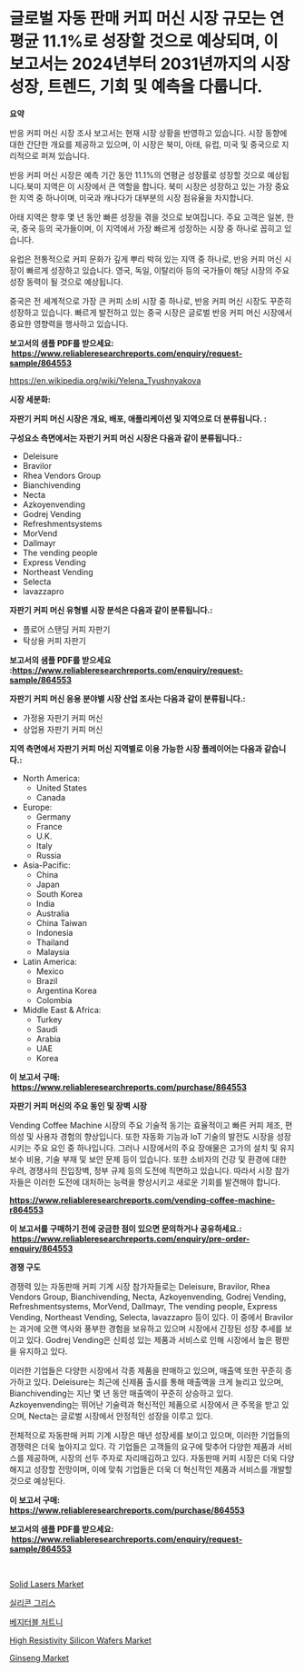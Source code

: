 <p><h1>글로벌 자동 판매 커피 머신 시장 규모는 연평균 11.1%로 성장할 것으로 예상되며, 이 보고서는 2024년부터 2031년까지의 시장 성장, 트렌드, 기회 및 예측을 다룹니다.</h1></p><p><strong>요약</strong></p>
<p><p>반응 커피 머신 시장 조사 보고서는 현재 시장 상황을 반영하고 있습니다. 시장 동향에 대한 간단한 개요를 제공하고 있으며, 이 시장은 북미, 아태, 유럽, 미국 및 중국으로 지리적으로 퍼져 있습니다.</p><p>반응 커피 머신 시장은 예측 기간 동안 11.1%의 연평균 성장률로 성장할 것으로 예상됩니다.북미 지역은 이 시장에서 큰 역할을 합니다. 북미 시장은 성장하고 있는 가장 중요한 지역 중 하나이며, 미국과 캐나다가 대부분의 시장 점유율을 차지합니다.</p><p>아태 지역은 향후 몇 년 동안 빠른 성장을 겪을 것으로 보여집니다. 주요 고객은 일본, 한국, 중국 등의 국가들이며, 이 지역에서 가장 빠르게 성장하는 시장 중 하나로 꼽히고 있습니다.</p><p>유럽은 전통적으로 커피 문화가 깊게 뿌리 박혀 있는 지역 중 하나로, 반응 커피 머신 시장이 빠르게 성장하고 있습니다. 영국, 독일, 이탈리아 등의 국가들이 해당 시장의 주요 성장 동력이 될 것으로 예상됩니다.</p><p>중국은 전 세계적으로 가장 큰 커피 소비 시장 중 하나로, 반응 커피 머신 시장도 꾸준히 성장하고 있습니다. 빠르게 발전하고 있는 중국 시장은 글로벌 반응 커피 머신 시장에서 중요한 영향력을 행사하고 있습니다.</p></p>
<p><strong>보고서의 샘플 PDF를 받으세요: &nbsp;<a href="https://www.reliableresearchreports.com/enquiry/request-sample/864553">https://www.reliableresearchreports.com/enquiry/request-sample/864553</a></strong></p>
<p><a href="https://en.wikipedia.org/wiki/Yelena_Tyushnyakova">https://en.wikipedia.org/wiki/Yelena_Tyushnyakova</a></p>
<p><strong>시장 세분화:</strong></p>
<p><strong> 자판기 커피 머신 시장은 개요, 배포, 애플리케이션 및 지역으로 더 분류됩니다. :</strong></p>
<p><strong>구성요소 측면에서는 자판기 커피 머신 시장은 다음과 같이 분류됩니다.:</strong></p>
<p><ul><li>Deleisure</li><li>Bravilor</li><li>Rhea Vendors Group</li><li>Bianchivending</li><li>Necta</li><li>Azkoyenvending</li><li>Godrej Vending</li><li>Refreshmentsystems</li><li>MorVend</li><li>Dallmayr</li><li>The vending people</li><li>Express Vending</li><li>Northeast Vending</li><li>Selecta</li><li>lavazzapro</li></ul></p>
<p><strong> 자판기 커피 머신 유형별 시장 분석은 다음과 같이 분류됩니다.:</strong></p>
<p><ul><li>플로어 스탠딩 커피 자판기</li><li>탁상용 커피 자판기</li></ul></p>
<p><strong>보고서의 샘플 PDF를 받으세요 :<a href="https://www.reliableresearchreports.com/enquiry/request-sample/864553">https://www.reliableresearchreports.com/enquiry/request-sample/864553</a></strong></p>
<p><strong> 자판기 커피 머신 응용 분야별 시장 산업 조사는 다음과 같이 분류됩니다.:</strong></p>
<p><ul><li>가정용 자판기 커피 머신</li><li>상업용 자판기 커피 머신</li></ul></p>
<p><strong>지역 측면에서 자판기 커피 머신 지역별로 이용 가능한 시장 플레이어는 다음과 같습니다.:</strong></p>
<p><ul>
    <li>
        North America:
        <ul>
            <li>United States</li>
            <li>Canada</li>
        </ul>
    </li>
    <li>
        Europe:
        <ul>
            <li>Germany</li>
            <li>France</li>
            <li>U.K.</li>
            <li>Italy</li>
            <li>Russia</li>
        </ul>
    </li>
    <li>
        Asia-Pacific:
        <ul>
            <li>China</li>
            <li>Japan</li>
            <li>South Korea</li>
            <li>India</li>
            <li>Australia</li>
            <li>China Taiwan</li>
            <li>Indonesia</li>
            <li>Thailand</li>
            <li>Malaysia</li>
        </ul>
    </li>
    <li>
        Latin America:
        <ul>
            <li>Mexico</li>
            <li>Brazil</li>
            <li>Argentina Korea</li>
            <li>Colombia</li>
        </ul>
    </li>
    <li>
        Middle East & Africa:
        <ul>
            <li>Turkey</li>
            <li>Saudi</li>
            <li>Arabia</li>
            <li>UAE</li>
            <li>Korea</li>
        </ul>
    </li>
    </ul></p>
<p><strong>이 보고서 구매: &nbsp;<a href="https://www.reliableresearchreports.com/purchase/864553">https://www.reliableresearchreports.com/purchase/864553</a></strong></p>
<p><strong>자판기 커피 머신의 주요 동인 및 장벽 시장</strong></p>
<p><p>Vending Coffee Machine 시장의 주요 기술적 동기는 효율적이고 빠른 커피 제조, 편의성 및 사용자 경험의 향상입니다. 또한 자동화 기능과 IoT 기술의 발전도 시장을 성장시키는 주요 요인 중 하나입니다. 그러나 시장에서의 주요 장애물은 고가의 설치 및 유지 보수 비용, 기술 부재 및 보안 문제 등이 있습니다. 또한 소비자의 건강 및 환경에 대한 우려, 경쟁사의 진입장벽, 정부 규제 등의 도전에 직면하고 있습니다. 따라서 시장 참가자들은 이러한 도전에 대처하는 능력을 향상시키고 새로운 기회를 발견해야 합니다.</p></p>
<p><strong><a href="https://www.reliableresearchreports.com/vending-coffee-machine-r864553">https://www.reliableresearchreports.com/vending-coffee-machine-r864553</a></strong></p>
<p><strong>이 보고서를 구매하기 전에 궁금한 점이 있으면 문의하거나 공유하세요.: &nbsp;<a href="https://www.reliableresearchreports.com/enquiry/pre-order-enquiry/864553">https://www.reliableresearchreports.com/enquiry/pre-order-enquiry/864553</a></strong></p>
<p><strong>경쟁 구도</strong></p>
<p><p>경쟁력 있는 자동판매 커피 기계 시장 참가자들로는 Deleisure, Bravilor, Rhea Vendors Group, Bianchivending, Necta, Azkoyenvending, Godrej Vending, Refreshmentsystems, MorVend, Dallmayr, The vending people, Express Vending, Northeast Vending, Selecta, lavazzapro 등이 있다. 이 중에서 Bravilor는 과거에 오랜 역사와 풍부한 경험을 보유하고 있으며 시장에서 긴장된 성장 추세를 보이고 있다. Godrej Vending은 신뢰성 있는 제품과 서비스로 인해 시장에서 높은 평판을 유지하고 있다.</p><p>이러한 기업들은 다양한 시장에서 각종 제품을 판매하고 있으며, 매출액 또한 꾸준히 증가하고 있다. Deleisure는 최근에 신제품 출시를 통해 매출액을 크게 늘리고 있으며, Bianchivending는 지난 몇 년 동안 매출액이 꾸준히 상승하고 있다. Azkoyenvending는 뛰어난 기술력과 혁신적인 제품으로 시장에서 큰 주목을 받고 있으며, Necta는 글로벌 시장에서 안정적인 성장을 이루고 있다.</p><p>전체적으로 자동판매 커피 기계 시장은 매년 성장세를 보이고 있으며, 이러한 기업들의 경쟁력은 더욱 높아지고 있다. 각 기업들은 고객들의 요구에 맞추어 다양한 제품과 서비스를 제공하며, 시장의 선두 주자로 자리매김하고 있다. 자동판매 커피 시장은 더욱 다양해지고 성장할 전망이며, 이에 맞춰 기업들은 더욱 더 혁신적인 제품과 서비스를 개발할 것으로 예상된다.</p></p>
<p><strong>이 보고서 구매: &nbsp; <a href="https://www.reliableresearchreports.com/purchase/864553">https://www.reliableresearchreports.com/purchase/864553</a></strong></p>
<p><strong>보고서의 샘플 PDF를 받으세요: &nbsp;<a href="https://www.reliableresearchreports.com/enquiry/request-sample/864553">https://www.reliableresearchreports.com/enquiry/request-sample/864553</a></strong><strong></strong></p>
<p>&nbsp;</p>
<p><p><a href="https://github.com/verajwilson971/Market-Research-Report-List-1/blob/main/solid-lasers-market.md">Solid Lasers Market</a></p><p><a href="https://medium.com/@derrickmafrks96745/%EA%B8%80%EB%A1%9C%EB%B2%8C-%EC%8B%A4%EB%A6%AC%EC%BD%98-%EA%B7%B8%EB%A6%AC%EC%8A%A4-%EC%8B%9C%EC%9E%A5%EC%9D%80-2024%EB%85%84%EB%B6%80%ED%84%B0-2031%EB%85%84%EA%B9%8C%EC%A7%80-%EC%A0%84%EB%A7%9D%EB%90%9C-cagr-9-8-%EB%A1%9C-%EC%84%B1%EC%9E%A5%ED%95%A0-%EA%B2%83%EC%9C%BC%EB%A1%9C-%EC%98%88%EC%83%81%EB%90%A9%EB%8B%88%EB%8B%A4-53267805f9b0">실리콘 그리스</a></p><p><a href="https://medium.com/@joshuapierce88/%EA%B8%80%EB%A1%9C%EB%B2%8C-%EC%B1%84%EC%86%8C-%EC%B1%97%EB%8B%88-%EC%82%B0%EC%97%85-%EC%97%B0%EA%B5%AC-%EB%B3%B4%EA%B3%A0%EC%84%9C-%EA%B2%BD%EC%9F%81-%EA%B7%9C%EB%AA%A8-%EC%A7%80%EC%97%AD-%EC%83%81%ED%83%9C-%EB%B0%8F-%EC%A0%84%EB%A7%9D-%EC%98%88%EC%B8%A1-2024-2031-a638ca63ee55">베지터블 처트니</a></p><p><a href="https://github.com/jakobeblake56/Market-Research-Report-List-1/blob/main/high-resistivity-silicon-wafers-market.md">High Resistivity Silicon Wafers Market</a></p><p><a href="https://medium.com/@samantha.welch56767/navigating-the-global-ginseng-market-landscape-trends-forecasts-and-impact-analysis-2024-b6cf95e57847">Ginseng Market</a></p></p>